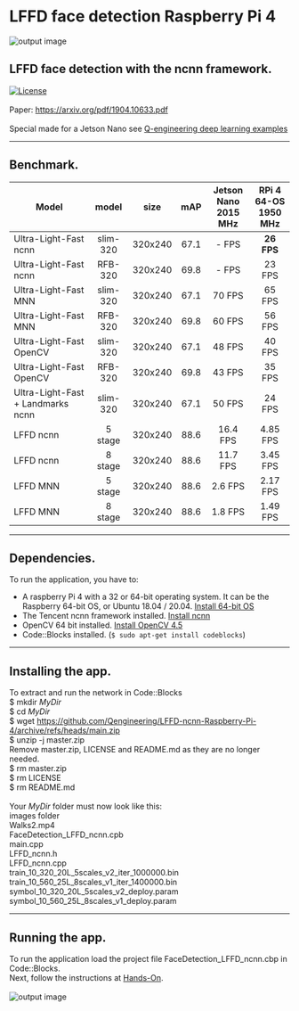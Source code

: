 # LFFD face detection Raspberry Pi 4
![output image]( https://qengineering.eu/images/result_26.jpg )
## LFFD face detection with the ncnn framework. <br/>
[![License](https://img.shields.io/badge/License-BSD%203--Clause-blue.svg)](https://opensource.org/licenses/BSD-3-Clause)<br/><br/>
Paper: https://arxiv.org/pdf/1904.10633.pdf<br/><br/>
Special made for a Jetson Nano see [Q-engineering deep learning examples](https://qengineering.eu/deep-learning-examples-on-raspberry-32-64-os.html)

------------

## Benchmark.
| Model  | model |size |  mAP | Jetson Nano<br/>2015 MHz | RPi 4 64-OS<br/>1950 MHz |
| ------------- | :-----:  | :-----:  | :-----:  | :-------------:  | :-------------: |
| Ultra-Light-Fast ncnn | slim-320 | 320x240 | 67.1  |    - FPS | **26 FPS** |
| Ultra-Light-Fast ncnn | RFB-320 | 320x240 | 69.8  |    - FPS | 23 FPS |
| Ultra-Light-Fast MNN | slim-320 | 320x240 | 67.1  | 70 FPS | 65 FPS |
| Ultra-Light-Fast MNN | RFB-320 | 320x240 | 69.8  | 60 FPS | 56 FPS |
| Ultra-Light-Fast OpenCV | slim-320 | 320x240 | 67.1  | 48 FPS | 40 FPS |
| Ultra-Light-Fast OpenCV | RFB-320 | 320x240 | 69.8  | 43 FPS | 35 FPS |
| Ultra-Light-Fast + Landmarks ncnn | slim-320 | 320x240 | 67.1  | 50 FPS | 24 FPS |
| LFFD ncnn | 5 stage | 320x240 | 88.6 | 16.4 FPS | 4.85 FPS |
| LFFD ncnn | 8 stage | 320x240 | 88.6 | 11.7 FPS | 3.45 FPS |
| LFFD MNN | 5 stage | 320x240 | 88.6 | 2.6 FPS | 2.17 FPS |
| LFFD MNN | 8 stage | 320x240 | 88.6 | 1.8 FPS | 1.49 FPS |

------------

## Dependencies.
To run the application, you have to:
- A raspberry Pi 4 with a 32 or 64-bit operating system. It can be the Raspberry 64-bit OS, or Ubuntu 18.04 / 20.04. [Install 64-bit OS](https://qengineering.eu/install-raspberry-64-os.html) <br/>
- The Tencent ncnn framework installed. [Install ncnn](https://qengineering.eu/install-ncnn-on-raspberry-pi-4.html) <br/>
- OpenCV 64 bit installed. [Install OpenCV 4.5](https://qengineering.eu/install-opencv-4.5-on-raspberry-64-os.html) <br/>
- Code::Blocks installed. (```$ sudo apt-get install codeblocks```)

------------

## Installing the app.
To extract and run the network in Code::Blocks <br/>
$ mkdir *MyDir* <br/>
$ cd *MyDir* <br/>
$ wget https://github.com/Qengineering/LFFD-ncnn-Raspberry-Pi-4/archive/refs/heads/main.zip <br/>
$ unzip -j master.zip <br/>
Remove master.zip, LICENSE and README.md as they are no longer needed. <br/> 
$ rm master.zip <br/>
$ rm LICENSE <br/>
$ rm README.md <br/> <br/>
Your *MyDir* folder must now look like this: <br/> 
images folder<br/>
Walks2.mp4 <br/>
FaceDetection_LFFD_ncnn.cpb <br/>
main.cpp <br/>
LFFD_ncnn.h <br/>
LFFD_ncnn.cpp <br/>
train_10_320_20L_5scales_v2_iter_1000000.bin <br/>
train_10_560_25L_8scales_v1_iter_1400000.bin <br/>
symbol_10_320_20L_5scales_v2_deploy.param <br/>
symbol_10_560_25L_8scales_v1_deploy.param 

------------

## Running the app.
To run the application load the project file FaceDetection_LFFD_ncnn.cbp in Code::Blocks.<br/> 
Next, follow the instructions at [Hands-On](https://qengineering.eu/deep-learning-examples-on-raspberry-32-64-os.html#HandsOn).<br/><br/>
![output image]( https://qengineering.eu/images/selfie_result_8.jpg )

